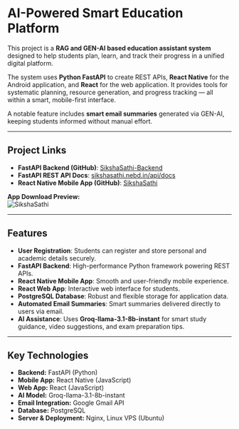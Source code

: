 # AI-Powered Smart Education Platform

This project is a **RAG and GEN-AI based education assistant system** designed to help students plan, learn, and track their progress in a unified digital platform.

The system uses **Python FastAPI** to create REST APIs, **React Native** for the Android application, and **React** for the web application. It provides tools for systematic planning, resource generation, and progress tracking — all within a smart, mobile-first interface.

A notable feature includes **smart email summaries** generated via GEN-AI, keeping students informed without manual effort.

---

## Project Links

- **FastAPI Backend (GitHub)**: [SikshaSathi-Backend](https://github.com/kisxo/SikshaSathi-Backend)  
- **FastAPI REST API Docs**: [sikshasathi.nebd.in/api/docs](https://sikshasathi.nebd.in/api/docs)  
- **React Native Mobile App (GitHub)**: [SikshaSathi](https://github.com/Rauxo/SikshaSathi)  

**App Download Preview:**  
![SikshaSathi](https://sikshasathi.nebd.in/SikshaSathi.png)

---

## Features

- **User Registration**: Students can register and store personal and academic details securely.  
- **FastAPI Backend**: High-performance Python framework powering REST APIs.  
- **React Native Mobile App**: Smooth and user-friendly mobile experience.  
- **React Web App**: Interactive web interface for students.  
- **PostgreSQL Database**: Robust and flexible storage for application data.  
- **Automated Email Summaries**: Smart summaries delivered directly to users via email.  
- **AI Assistance**: Uses **Groq-llama-3.1-8b-instant** for smart study guidance, video suggestions, and exam preparation tips.  

---

## Key Technologies

- **Backend:** FastAPI (Python)  
- **Mobile App:** React Native (JavaScript)  
- **Web App:** React (JavaScript)  
- **AI Model:** Groq-llama-3.1-8b-instant  
- **Email Integration:** Google Gmail API  
- **Database:** PostgreSQL  
- **Server & Deployment:** Nginx, Linux VPS (Ubuntu)  
